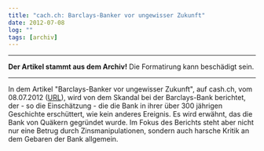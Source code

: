 ```yaml
---
title: "cach.ch: Barclays-Banker vor ungewisser Zukunft"
date: 2012-07-08
log: ""
tags: [archiv]
---
```

<hr><b>Der Artikel stammt aus dem Archiv!</b> Die Formatirung kann beschädigt sein.<hr>
<p>In dem Artikel "Barclays-Banker vor ungewisser Zukunft", auf cash.ch, vom 08.07.2012 (<a href="http://www.cash.ch/news/alle/barclaysbanker_vor_ungewisser_zukunft-1190650-448">URL</a>), wird von dem Skandal bei der Barclays-Bank berichtet, der - so die Einschätzung - die die Bank in ihrer über 300 jährigen Geschichte erschüttert, wie kein anderes Ereignis. Es wird erwähnt, das die Bank von Quäkern gegründet wurde. Im Fokus des Berichts steht aber nicht nur eine Betrug durch Zinsmanipulationen, sondern auch harsche Kritik an dem Gebaren der Bank allgemein. </p> 

